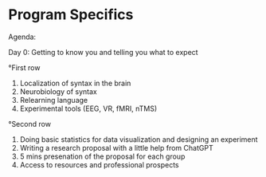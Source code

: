 # Program Specifics

Agenda:

Day 0: Getting to know you and telling you what to expect

°First row
1) Localization of syntax in the brain
2) Neurobiology of syntax
3) Relearning language
4) Experimental tools (EEG, VR, fMRI, nTMS) 

°Second row

1) Doing basic statistics for data visualization and designing an experiment
2) Writing a research proposal with a little help from ChatGPT
3) 5 mins presenation of the proposal for each group
4) Access to resources and professional prospects

